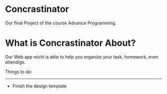 # Concrastinator
Our final Project of the course Advance Programming.

What is Concrastinator About?
=====

Our Web app wichi is able to help you organize your task, homework, even attendigs. 

Things to do:
_____________
- Finish the design template
